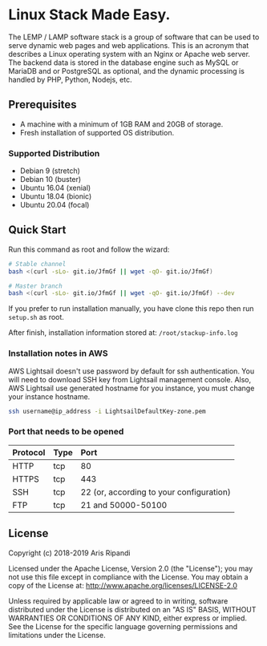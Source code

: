 # Linux Stack Made Easy.

The LEMP / LAMP software stack is a group of software that can be used to serve dynamic web pages
and web applications. This is an acronym that describes a Linux operating system with an Nginx or
Apache web server. The backend data is stored in the database engine such as MySQL or MariaDB and
or PostgreSQL as optional, and the dynamic processing is handled by PHP, Python, Nodejs, etc.

## Prerequisites

- A machine with a minimum of 1GB RAM and 20GB of storage.
- Fresh installation of supported OS distribution.

### Supported Distribution

- Debian 9 (stretch)
- Debian 10 (buster)
- Ubuntu 16.04 (xenial)
- Ubuntu 18.04 (bionic)
- Ubuntu 20.04 (focal)

## Quick Start

Run this command as root and follow the wizard:

```sh
# Stable channel
bash <(curl -sLo- git.io/JfmGf || wget -qO- git.io/JfmGf)

# Master branch
bash <(curl -sLo- git.io/JfmGf || wget -qO- git.io/JfmGf) --dev
```

If you prefer to run installation manually, you have clone this repo then run `setup.sh` as root.

After finish, installation information stored at: `/root/stackup-info.log`

### Installation notes in AWS

AWS Lightsail doesn't use password by default for ssh authentication. You will need to download
SSH key from Lightsail management console. Also, AWS Lightsail use generated hostname for you
instance, you must change your instance hostname.

```sh
ssh username@ip_address -i LightsailDefaultKey-zone.pem
```

### Port that needs to be opened

| Protocol  | Type  | Port
| :---------| :-----| :---
| HTTP      | tcp   | 80
| HTTPS     | tcp   | 443
| SSH       | tcp   | 22 (or, according to your configuration)
| FTP       | tcp   | 21 and 50000-50100

## License

Copyright (c) 2018-2019 Aris Ripandi

Licensed under the Apache License, Version 2.0 (the "License"); you may not use this file except
in compliance with the License. You may obtain a copy of the License at: <http://www.apache.org/licenses/LICENSE-2.0>

Unless required by applicable law or agreed to in writing, software distributed under the License
is distributed on an "AS IS" BASIS, WITHOUT WARRANTIES OR CONDITIONS OF ANY KIND, either express
or implied. See the License for the specific language governing permissions and limitations under
the License.
